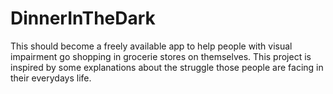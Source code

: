 # DinnerInTheDark
This should become a freely available app to help people with visual impairment go shopping in grocerie stores on themselves. This project is inspired by some explanations about the struggle those people are facing in their everydays life.
